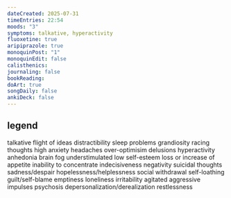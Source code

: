 ```yaml
---
dateCreated: 2025-07-31
timeEntries: 22:54
moods: "3"
symptoms: talkative, hyperactivity
fluoxetine: true
aripiprazole: true
monoquinPost: "1"
monoquinEdit: false
calisthenics: 
journaling: false
bookReading: 
doArt: true
songDaily: false
ankiDeck: false
---
```

## legend
talkative
flight of ideas
distractibility
sleep problems
grandiosity
racing thoughts
high anxiety
headaches
over-optimisim
delusions
hyperactivity
anhedonia
brain fog
understimulated
low self-esteem
loss or increase of appetite
inability to concentrate
indecisiveness
negativity
suicidal thoughts
sadness/despair
hopelessness/helplessness
social withdrawal
self-loathing
guilt/self-blame
emptiness
loneliness
irritability
agitated
aggressive impulses
psychosis
depersonalization/derealization
restlessness
